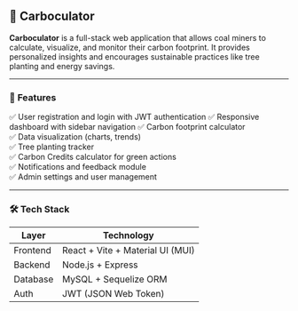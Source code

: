 ## 🌱 **Carboculator**

**Carboculator** is a full-stack web application that allows coal miners to calculate, visualize, and monitor their carbon footprint. It provides personalized insights and encourages sustainable practices like tree planting and energy savings.

---

### 📌 **Features**

✅ User registration and login with JWT authentication 
✅ Responsive dashboard with sidebar navigation 
✅ Carbon footprint calculator  
✅ Data visualization (charts, trends)  
✅ Tree planting tracker  
✅ Carbon Credits calculator for green actions  
✅ Notifications and feedback module  
✅ Admin settings and user management   

---

### 🛠 **Tech Stack**

| Layer    | Technology                   |
|----------|------------------------------|
| Frontend | React + Vite + Material UI (MUI) |
| Backend  | Node.js + Express             |
| Database | MySQL + Sequelize ORM         |
| Auth     | JWT (JSON Web Token)          |
